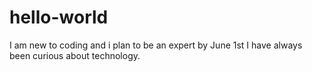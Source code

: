 # hello-world
I am new to coding and i plan to be an expert by June 1st
I have always been curious about technology.
